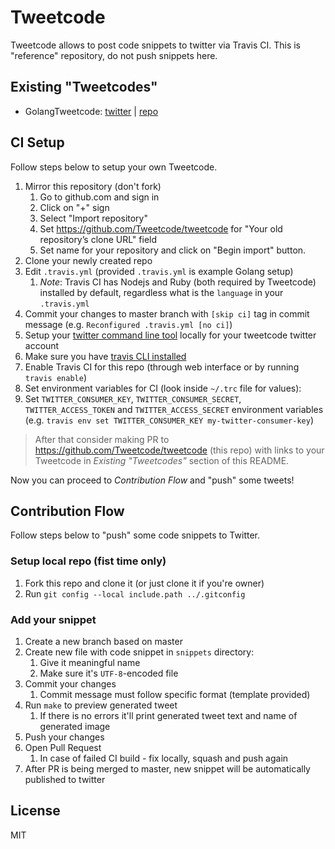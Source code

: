 
# Tweetcode

Tweetcode allows to post code snippets to twitter via Travis CI.
This is "reference" repository, do not push snippets here.

## Existing "Tweetcodes"

- GolangTweetcode: [twitter](https://twitter.com/GolangSnippets) | [repo](https://github.com/Tweetcode/GolangTweetcode)

## CI Setup

Follow steps below to setup your own Tweetcode.

1. Mirror this repository (don't fork)
   1. Go to github.com and sign in
   2. Click on "+" sign
   3. Select "Import repository"
   4. Set https://github.com/Tweetcode/tweetcode for "Your old repository’s clone URL" field
   5. Set name for your repository and click on "Begin import" button.
2. Clone your newly created repo
3. Edit `.travis.yml` (provided `.travis.yml` is example Golang setup)
   1. *Note*: Travis CI has Nodejs and Ruby (both required by Tweetcode)
      installed by default, regardless what is the `language` in your
      `.travis.yml`
4. Commit your changes to master branch with `[skip ci]` tag in commit message (e.g.
   `Reconfigured .travis.yml [no ci]`)
5. Setup your [twitter command line
   tool](https://github.com/sferik/t#configuration) locally
   for your tweetcode twitter account
6. Make sure you have [travis CLI
   installed](https://github.com/travis-ci/travis.rb#installation)
7. Enable Travis CI for this repo (through web interface or by running `travis enable`)
10. Set environment variables for CI (look inside `~/.trc` file for values):
   1. Set `TWITTER_CONSUMER_KEY`, `TWITTER_CONSUMER_SECRET`, `TWITTER_ACCESS_TOKEN` and `TWITTER_ACCESS_SECRET` environment variables
      (e.g. `travis env set TWITTER_CONSUMER_KEY my-twitter-consumer-key`)

> After that consider making PR to https://github.com/Tweetcode/tweetcode (this repo)
> with links to your Tweetcode in *Existing "Tweetcodes"* section of this README.

Now you can proceed to *Contribution Flow* and "push" some tweets!

## Contribution Flow

Follow steps below to "push" some code snippets to Twitter.

### Setup local repo (fist time only)

1. Fork this repo and clone it (or just clone it if you're owner)
2. Run `git config --local include.path ../.gitconfig`

### Add your snippet

1. Create a new branch based on master
2. Create new file with code snippet in `snippets` directory:
   1. Give it meaningful name
   2. Make sure it's `UTF-8`-encoded file
3. Commit your changes
   1. Commit message must follow specific format (template provided)
4. Run `make` to preview generated tweet
   1. If there is no errors it'll print generated tweet text and name of
      generated image
4. Push your changes
6. Open Pull Request
   1. In case of failed CI build - fix locally, squash and push again
7. After PR is being merged to master, new snippet will be automatically
   published to twitter

## License

MIT
